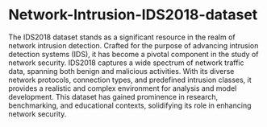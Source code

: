# Network-Intrusion-IDS2018-dataset
The IDS2018 dataset stands as a significant resource in the realm of network intrusion detection. Crafted for the purpose of advancing intrusion detection systems (IDS), it has become a pivotal component in the study of network security. IDS2018 captures a wide spectrum of network traffic data, spanning both benign and malicious activities. With its diverse network protocols, connection types, and predefined intrusion classes, it provides a realistic and complex environment for analysis and model development. This dataset has gained prominence in research, benchmarking, and educational contexts, solidifying its role in enhancing network security.

